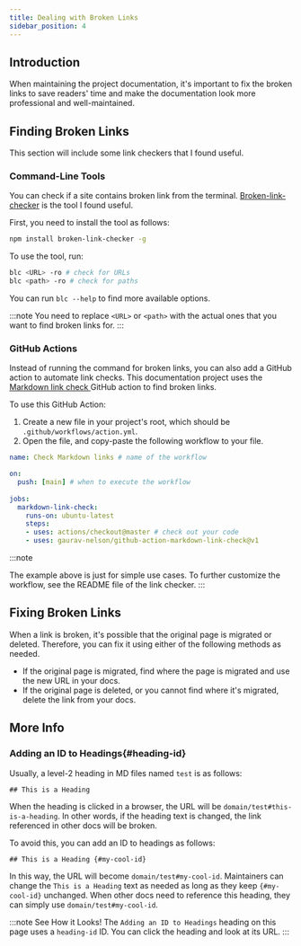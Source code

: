 ```yaml
---
title: Dealing with Broken Links
sidebar_position: 4
---
```


## Introduction

When maintaining the project documentation, it's important to fix the broken links to save readers' time and make the documentation look more professional and well-maintained.


## Finding Broken Links

This section will include some link checkers that I found useful.

### Command-Line Tools

You can check if a site contains broken link from the terminal. [Broken-link-checker](https://github.com/stevenvachon/broken-link-checker) is the tool I found useful.

First, you need to install the tool as follows:

```bash
npm install broken-link-checker -g
```

To use the tool, run:

```bash
blc <URL> -ro # check for URLs
blc <path> -ro # check for paths
```

You can run `blc --help` to find more available options.

:::note
You need to replace `<URL>` or `<path>` with the actual ones that you want to find broken links for.
:::

### GitHub Actions

Instead of running the command for broken links, you can also add a GitHub action to automate link checks. This documentation project uses the [Markdown link check ](https://github.com/gaurav-nelson/github-action-markdown-link-check) GitHub action to find broken links.

To use this GitHub Action:

1. Create a new file in your project's root, which should be `.github/workflows/action.yml`.
2. Open the file, and copy-paste the following workflow to your file.

  ```yml
  name: Check Markdown links # name of the workflow

  on: 
    push: [main] # when to execute the workflow
    
  jobs:
    markdown-link-check:
      runs-on: ubuntu-latest
      steps:
      - uses: actions/checkout@master # check out your code
      - uses: gaurav-nelson/github-action-markdown-link-check@v1
  ```

  :::note

  The example above is just for simple use cases. To further customize the workflow, see the README file of the link checker.
  :::

## Fixing Broken Links

When a link is broken, it's possible that the original page is migrated or deleted. Therefore, you can fix it using either of the following methods as needed.

- If the original page is migrated, find where the page is migrated and use the new URL in your docs.
- If the original page is deleted, or you cannot find where it's migrated, delete the link from your docs.

## More Info

### Adding an ID to Headings{#heading-id}

Usually, a level-2 heading in MD files named `test` is as follows:

```
## This is a Heading
```

When the heading is clicked in a browser, the URL will be `domain/test#this-is-a-heading`. In other words, if the heading text is changed, the link referenced in other docs will be broken.

To avoid this, you can add an ID to headings as follows:

```
## This is a Heading {#my-cool-id}
```


In this way, the URL will become `domain/test#my-cool-id`. Maintainers can change the `This is a Heading` text as needed as long as they keep `{#my-cool-id}` unchanged. When other docs need to reference this heading, they can simply use `domain/test#my-cool-id`.

:::note See How it Looks!
The `Adding an ID to Headings` heading on this page uses a `heading-id` ID. You can click the heading and look at its URL.
:::
